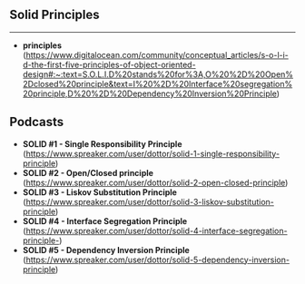 ## Solid Principles

---

- **principles** (https://www.digitalocean.com/community/conceptual_articles/s-o-l-i-d-the-first-five-principles-of-object-oriented-design#:~:text=S.O.L.I.D%20stands%20for%3A,O%20%2D%20Open%2Dclosed%20principle&text=I%20%2D%20Interface%20segregation%20principle,D%20%2D%20Dependency%20Inversion%20Principle)

## Podcasts

- **SOLID #1 - Single Responsibility Principle** (https://www.spreaker.com/user/dottor/solid-1-single-responsibility-principle)
- **SOLID #2 - Open/Closed principle** (https://www.spreaker.com/user/dottor/solid-2-open-closed-principle)
- **SOLID #3 - Liskov Substitution Principle** (https://www.spreaker.com/user/dottor/solid-3-liskov-substitution-principle)
- **SOLID #4 - Interface Segregation Principle** (https://www.spreaker.com/user/dottor/solid-4-interface-segregation-principle-)
- **SOLID #5 - Dependency Inversion Principle** (https://www.spreaker.com/user/dottor/solid-5-dependency-inversion-principle)

